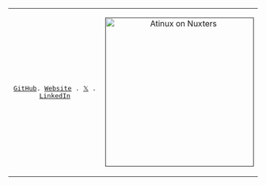<table>
  <tr>
  <td>
<p align="center">
  <samp>
    <a href="https://github.com/kayiwarahim/">GitHub</a>.
    <a href="https://tgnsysystems.org">Website</a> .
    <a href="https://x.com/kayiwarahim">𝕏</a> .
    <a href="https://www.linkedin.com/in/kayiwarahim/">LinkedIn</a>
  </samp>
</p>
</td>
    <td>
<p align="center">
  <a href=""><img src="https://nuxters.nuxt.com/__og-image__/image/Atinux/og.png" alt="Atinux on Nuxters" width="300" /></a>
</p>
      </td>
</tr>
</table>
